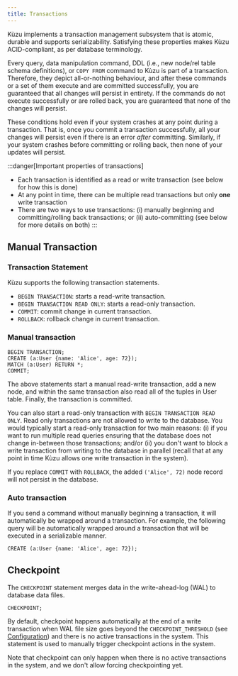 ```yaml
---
title: Transactions
---
```


Kùzu implements a transaction management subsystem that is atomic, durable and supports serializability.
Satisfying these properties makes Kùzu ACID-compliant, as per database terminology.

Every query, data manipulation command, DDL (i.e., new node/rel table schema definitions), or `COPY FROM` command to Kùzu is part of a transaction. Therefore, they depict all-or-nothing behaviour, and after these commands or a set of them execute and are committed successfully, you are guaranteed that all changes will persist in entirety. If the commands do not execute successfully or are rolled back, you are guaranteed that none of the changes will persist.

These conditions hold even if your system crashes at any point during a transaction. That is, once you commit a transaction successfully, all your changes will persist even if there is an error *after* committing. Similarly, if your system crashes before committing or rolling back, then none of your updates will persist.

:::danger[Important properties of transactions]
- Each transaction is identified as a read or write transaction (see below for how this is done)
- At any point in time, there can be multiple read transactions but only **one** write transaction
- There are two ways to use transactions: (i) manually beginning and committing/rolling back transactions;
or (ii) auto-committing (see below for more details on both)
:::

## Manual Transaction

### Transaction Statement

Kùzu supports the following transaction statements.

- `BEGIN TRANSACTION`: starts a read-write transaction.
- `BEGIN TRANSACTION READ ONLY`: starts a read-only transaction.
- `COMMIT`: commit change in current transaction.
- `ROLLBACK`: rollback change in current transaction.

### Manual transaction
```cypher
BEGIN TRANSACTION;
CREATE (a:User {name: 'Alice', age: 72});
MATCH (a:User) RETURN *;
COMMIT;
```
The above statements start a manual read-write transaction, add a new node, and within the same transaction also read all of the tuples in User table. Finally, the transaction is committed.

You can also start a read-only transaction with `BEGIN TRANSACTION READ ONLY`. Read only transactions are not allowed to write to the database. You would typically start a read-only transaction for two main reasons: (i) if you want to run multiple read queries ensuring that the database does not change in-between those transactions; and/or (ii) you don't want to block a write transaction from writing to the database in parallel (recall that at any point in time Kùzu allows one write transaction in the system).

If you replace `COMMIT` with `ROLLBACK`, the added `('Alice', 72)` node record will not persist in the database.

### Auto transaction
If you send a command without manually beginning a transaction, it will automatically be wrapped around a transaction. For example, the following query will be automatically wrapped around a transaction that will be executed in a serializable manner.

```cypher
CREATE (a:User {name: 'Alice', age: 72});
```

## Checkpoint
The `CHECKPOINT` statement merges data in the write-ahead-log (WAL) to database data files.

```cypher
CHECKPOINT;
```

By default, checkpoint happens automatically at the end of a write transaction when WAL file size goes beyond the `CHECKPOINT_THRESHOLD` (see [Configuration](/cypher/configuration)) and there is no active transactions in the system.
This statement is used to manually trigger checkpoint actions in the system.

Note that checkpoint can only happen when there is no active transactions in the system, and we don't allow forcing checkpointing yet.
